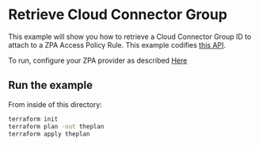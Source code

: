 # Retrieve Cloud Connector Group

This example will show you how to retrieve a Cloud Connector Group ID to attach to a ZPA Access Policy Rule.
This example codifies [this API](https://help.zscaler.com/zpa/api-reference#/cloud-connector-group-controller/getCloudConnectorGroup).

To run, configure your ZPA provider as described [Here](https://github.com/zscaler/terraform-provider-zpa/blob/master/docs/index.html.markdown)

## Run the example

From inside of this directory:

```bash
terraform init
terraform plan -out theplan
terraform apply theplan
```
